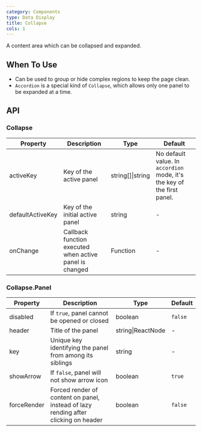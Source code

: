 ```yaml
---
category: Components
type: Data Display
title: Collapse
cols: 1
---
```


A content area which can be collapsed and expanded.

## When To Use

- Can be used to group or hide complex regions to keep the page clean.
- `Accordion` is a special kind of `Collapse`, which allows only one panel to be expanded at a time.

## API

### Collapse

| Property | Description | Type | Default |
| -------- | ----------- | ---- | ------- |
| activeKey | Key of the active panel | string\[]\|string | No default value. In `accordion` mode, it's the key of the first panel. |
| defaultActiveKey | Key of the initial active panel | string | - |
| onChange | Callback function executed when active panel is changed | Function | - |

### Collapse.Panel

| Property | Description | Type | Default |
| -------- | ----------- | ---- | ------- |
| disabled | If `true`, panel cannot be opened or closed | boolean | `false` |
| header | Title of the panel | string\|ReactNode | - |
| key | Unique key identifying the panel from among its siblings | string | - |
| showArrow | If `false`, panel will not show arrow icon | boolean | `true` |
| forceRender | Forced render of content on panel, instead of lazy rending after clicking on header | boolean | `false` |
